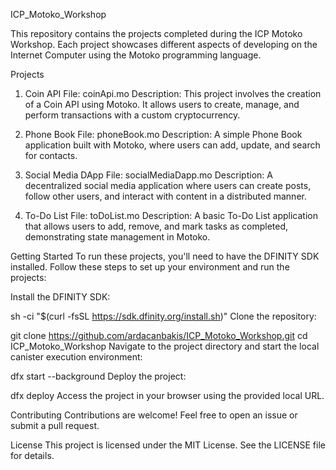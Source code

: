 ICP_Motoko_Workshop

This repository contains the projects completed during the ICP Motoko Workshop. Each project showcases different aspects of developing on the Internet Computer using the Motoko programming language.

Projects
1. Coin API
File: coinApi.mo
Description: This project involves the creation of a Coin API using Motoko. It allows users to create, manage, and perform transactions with a custom cryptocurrency.

2. Phone Book
File: phoneBook.mo
Description: A simple Phone Book application built with Motoko, where users can add, update, and search for contacts.

3. Social Media DApp
File: socialMediaDapp.mo
Description: A decentralized social media application where users can create posts, follow other users, and interact with content in a distributed manner.

4. To-Do List
File: toDoList.mo
Description: A basic To-Do List application that allows users to add, remove, and mark tasks as completed, demonstrating state management in Motoko.

Getting Started
To run these projects, you'll need to have the DFINITY SDK installed. Follow these steps to set up your environment and run the projects:

Install the DFINITY SDK:

sh -ci "$(curl -fsSL https://sdk.dfinity.org/install.sh)"
Clone the repository:

git clone https://github.com/ardacanbakis/ICP_Motoko_Workshop.git
cd ICP_Motoko_Workshop
Navigate to the project directory and start the local canister execution environment:


dfx start --background
Deploy the project:

dfx deploy
Access the project in your browser using the provided local URL.

Contributing
Contributions are welcome! Feel free to open an issue or submit a pull request.

License
This project is licensed under the MIT License. See the LICENSE file for details.